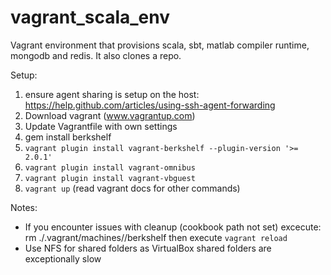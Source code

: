 vagrant_scala_env
=================

Vagrant environment that provisions scala, sbt, matlab compiler runtime, mongodb and redis. It also clones a repo.

Setup:

1. ensure agent sharing is setup on the host: https://help.github.com/articles/using-ssh-agent-forwarding
2. Download vagrant (www.vagrantup.com)
3. Update Vagrantfile with own settings
4. gem install berkshelf
5. `vagrant plugin install vagrant-berkshelf --plugin-version '>= 2.0.1'`
6. `vagrant plugin install vagrant-omnibus`
7. `vagrant plugin install vagrant-vbguest`
8. `vagrant up` (read vagrant docs for other commands)

Notes:
- If you encounter issues with cleanup (cookbook path not set) excecute: rm ./.vagrant/machines/<machinename>/berkshelf then execute `vagrant reload`
- Use NFS for shared folders as VirtualBox shared folders are exceptionally slow


